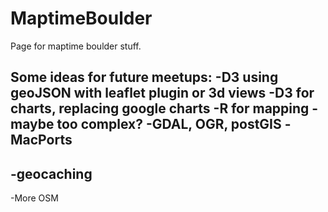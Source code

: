 # MaptimeBoulder

Page for maptime boulder stuff.

Some ideas for future meetups:
-D3 using geoJSON with leaflet plugin or 3d views
-D3 for charts, replacing google charts
-R for mapping -maybe too complex?
-GDAL, OGR, postGIS
-MacPorts
-
-geocaching
-
-More OSM

